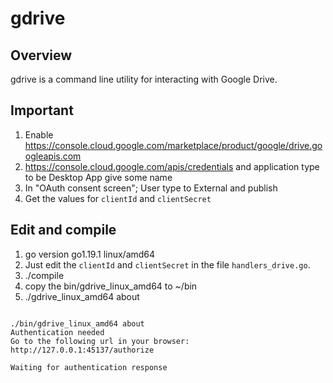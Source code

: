 gdrive
======


## Overview
gdrive is a command line utility for interacting with Google Drive.

## Important

1. Enable https://console.cloud.google.com/marketplace/product/google/drive.googleapis.com
2. https://console.cloud.google.com/apis/credentials and application type to be Desktop App give some name
3. In "OAuth consent screen"; User type to External and publish
4. Get the values for `clientId` and `clientSecret`


## Edit and compile

1. go version go1.19.1 linux/amd64
2. Just edit the `clientId` and `clientSecret` in the file `handlers_drive.go`.
3. ./compile
4. copy the bin/gdrive_linux_amd64 to ~/bin
5. ./gdrive_linux_amd64 about 

```

./bin/gdrive_linux_amd64 about
Authentication needed
Go to the following url in your browser:
http://127.0.0.1:45137/authorize

Waiting for authentication response
```
